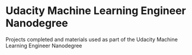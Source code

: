 # Udacity Machine Learning Engineer Nanodegree

Projects completed and materials used as part of the Udacity Machine Learning Engineer Nanodegree